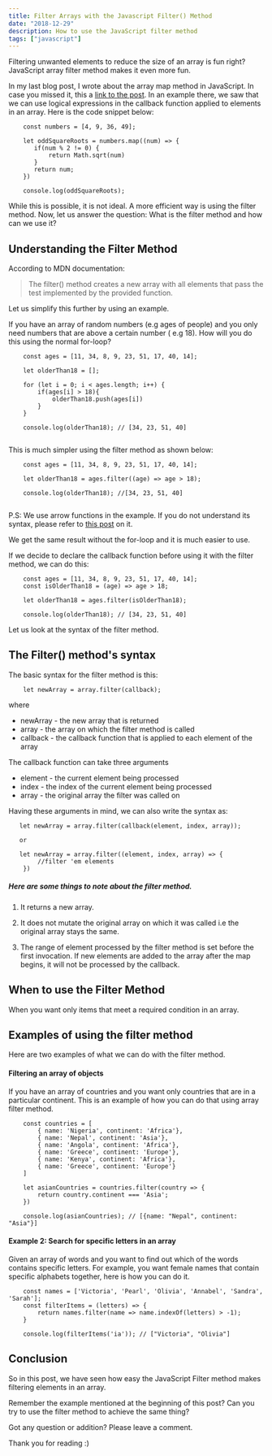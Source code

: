 ```yaml
---
title: Filter Arrays with the Javascript Filter() Method
date: "2018-12-29"
description: How to use the JavaScript filter method
tags: ["javascript"]
---
```


Filtering unwanted elements to reduce the size of an array is fun right? JavaScript array filter method makes it even more fun.

In my last blog post, I wrote about the array map method in JavaScript. In case you missed it, this a [link to the post](https://dev.to/sarah_chima/the-javascript-array-map-method-44m0). In an example there, we saw that we can use logical expressions in the callback function applied to elements in an array. Here is the code snippet below:

```
    const numbers = [4, 9, 36, 49];

    let oddSquareRoots = numbers.map((num) => {
       if(num % 2 != 0) {
           return Math.sqrt(num)     
       }
       return num;
    })

    console.log(oddSquareRoots);
```

While this is possible, it is not ideal. A more efficient way is using the filter method. Now, let us answer the question: What is the filter method and how can we use it?

<h2>Understanding the Filter Method</h2>

According to MDN documentation:

>The filter() method creates a new array with all elements that pass the test implemented by the provided function.

Let us simplify this further by using an example.

If you have an array of random numbers (e.g ages of people) and you only need numbers that are above a certain number ( e.g 18). How will you do this using the normal for-loop?

```
    const ages = [11, 34, 8, 9, 23, 51, 17, 40, 14];
    
    let olderThan18 = [];

    for (let i = 0; i < ages.length; i++) {
        if(ages[i] > 18){
            olderThan18.push(ages[i])
        }
    }

    console.log(olderThan18); // [34, 23, 51, 40]
    
```

This is much simpler using the filter method as shown below:

```
    const ages = [11, 34, 8, 9, 23, 51, 17, 40, 14];

    let olderThan18 = ages.filter((age) => age > 18);

    console.log(olderThan18); //[34, 23, 51, 40]
    
```

P.S: We use arrow functions in the example. If you do not understand its syntax, please refer to [this post](https://dev.to/sarah_chima/arrow-functions-in-es6-24) on it.

We get the same result without the for-loop and it is much easier to use. 

If we decide to declare the callback function before using it with the filter method, we can do this:

```
    const ages = [11, 34, 8, 9, 23, 51, 17, 40, 14];
    const isOlderThan18 = (age) => age > 18;
    
    let olderThan18 = ages.filter(isOlderThan18);

    console.log(olderThan18); // [34, 23, 51, 40]

```

 Let us look at the syntax of the filter method.

<h2>The Filter() method's syntax</h2>

The basic syntax for the filter method is this:

```
    let newArray = array.filter(callback);
```

where
<ul>
    <li>newArray - the new array that is returned</li>
    <li>array - the array on which the filter method is called</li>
    <li>callback - the callback function that is applied to each element of the array </li>
</ul>

The callback function can take three arguments

<ul>
    <li>element - the current element being processed</li>
    <li>index - the index of the current element being processed</li>
    <li>array - the original array the filter was called on</li>
</ul>

Having these arguments in mind, we can also write the syntax as:

```
   let newArray = array.filter(callback(element, index, array));

   or

   let newArray = array.filter((element, index, array) => {
        //filter 'em elements
    })
```

<h5>Here are some things to note about the filter method.</h5>

1. It returns a new array.

2. It does not mutate the original array on which it was called i.e the original array stays the same.

3. The range of element processed by the filter method is set before the first invocation. If new elements are added to the array after the map begins, it will not be processed by the callback.

<h2>When to use the Filter Method</h2>

When you want only items that meet a required condition in an array.

<h2>Examples of using the filter method </h2>

Here are two examples of what we can do with the filter method. 

<h4> Filtering an array of objects</h4>

If  you have an array of countries and you want only countries that are in a particular continent. This is an example of how you can do that using array filter method.

```
    const countries = [
        { name: 'Nigeria', continent: 'Africa'},
        { name: 'Nepal', continent: 'Asia'},
        { name: 'Angola', continent: 'Africa'},
        { name: 'Greece', continent: 'Europe'},
        { name: 'Kenya', continent: 'Africa'},
        { name: 'Greece', continent: 'Europe'}
    ]

    let asianCountries = countries.filter(country => {
        return country.continent === 'Asia';
    })

    console.log(asianCountries); // [{name: "Nepal", continent: "Asia"}]
```

<h4>Example 2: Search for specific letters in an array</h4>

Given an array of words and you want to find out which of the words contains specific letters. For example, you want female names that contain specific alphabets together, here is how you can do it.

```
    const names = ['Victoria', 'Pearl', 'Olivia', 'Annabel', 'Sandra', 'Sarah'];
    const filterItems = (letters) => {
        return names.filter(name => name.indexOf(letters) > -1);
    } 
    
    console.log(filterItems('ia')); // ["Victoria", "Olivia"]
```

<h2> Conclusion </h2>

So in this post, we have seen how easy the JavaScript Filter method makes filtering elements in an array. 

Remember the example mentioned at the beginning of this post? Can you try to use the filter method to achieve the same thing?

Got any question or addition? Please leave a comment.

Thank you for reading :)

